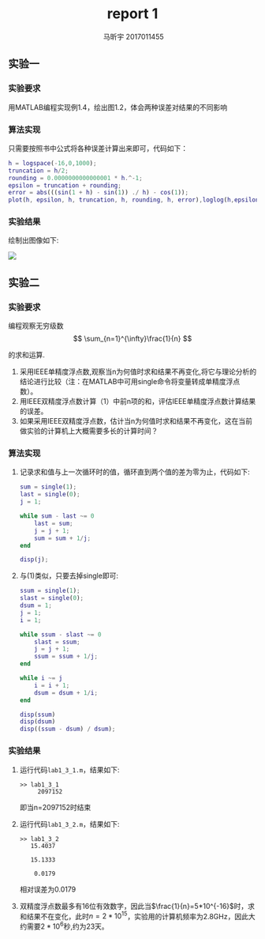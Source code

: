 # <center>report 1</center>

<center> 马昕宇   2017011455 </center>

## 实验一

### 实验要求

用MATLAB编程实现例1.4，绘出图1.2，体会两种误差对结果的不同影响

### 算法实现

只需要按照书中公式将各种误差计算出来即可，代码如下：

```matlab
h = logspace(-16,0,1000);
truncation = h/2;
rounding = 0.0000000000000001 * h.^-1;
epsilon = truncation + rounding;
error = abs(((sin(1 + h) - sin(1)) ./ h) - cos(1));
plot(h, epsilon, h, truncation, h, rounding, h, error),loglog(h,epsilon,'--r', h, truncation, '--k', h, rounding, '--k', h, error),axis([0.0000000000000001 1 0.00000000000000001 10]);
```

### 实验结果

绘制出图像如下:

![](/Users/maxinyu/Desktop/mdlife/Courses/Third_Year/NA/Lab/1/Lab1_1.png)

## 实验二

### 实验要求

编程观察无穷级数
$$
\sum_{n=1}^{\infty}\frac{1}{n}
$$


的求和运算.

1. 采用IEEE单精度浮点数,观察当n为何值时求和结果不再变化,将它与理论分析的结论进行比较（注：在MATLAB中可用single命令将变量转成单精度浮点数）。
2. 用IEEE双精度浮点数计算（1）中前n项的和，评估IEEE单精度浮点数计算结果的误差。
3. 如果采用IEEE双精度浮点数，估计当n为何值时求和结果不再变化，这在当前做实验的计算机上大概需要多长的计算时间？

### 算法实现

1. 记录求和值与上一次循环时的值，循环直到两个值的差为零为止，代码如下:

   ```matlab
   sum = single(1);
   last = single(0);
   j = 1;
   
   while sum - last ~= 0
       last = sum;
       j = j + 1;
       sum = sum + 1/j;
   end
   
   disp(j);
   ```

2. 与(1)类似，只要去掉single即可:

   ```matlab
   ssum = single(1);
   slast = single(0);
   dsum = 1;
   j = 1;
   i = 1;
   
   while ssum - slast ~= 0
       slast = ssum;
       j = j + 1;
       ssum = ssum + 1/j;
   end
   
   while i ~= j
       i = i + 1;
       dsum = dsum + 1/i;
   end
   
   disp(ssum)
   disp(dsum)
   disp((ssum - dsum) / dsum);
   ```

### 实验结果

1. 运行代码`lab1_3_1.m`，结果如下:

   ```shell
   >> lab1_3_1
        2097152
   ```

   即当n=2097152时结束

2. 运行代码`lab1_3_2.m`，结果如下:

   ```shell
   >> lab1_3_2
      15.4037
   
      15.1333
   
       0.0179
   ```

   相对误差为0.0179

3. 双精度浮点数最多有16位有效数字，因此当$\frac{1}{n}=5*10^{-16}$时，求和结果不在变化，此时$n=2*10^{15}$，实验用的计算机频率为2.8GHz，因此大约需要$2*10^6$秒,约为23天。

